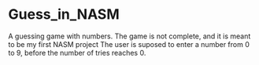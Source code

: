 # Guess_in_NASM
A guessing game with numbers.
The game is not complete, and it is meant to be my first NASM project
The user is suposed to enter a number from 0 to 9, before the number of tries reaches 0.
